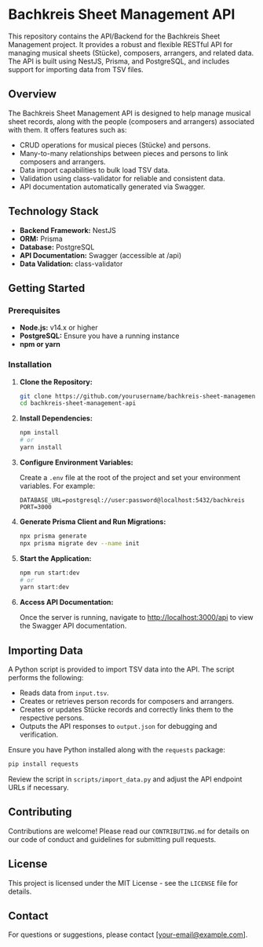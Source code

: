 # Bachkreis Sheet Management API

This repository contains the API/Backend for the Bachkreis Sheet Management project. It provides a robust and flexible RESTful API for managing musical sheets (Stücke), composers, arrangers, and related data. The API is built using NestJS, Prisma, and PostgreSQL, and includes support for importing data from TSV files.

## Overview

The Bachkreis Sheet Management API is designed to help manage musical sheet records, along with the people (composers and arrangers) associated with them. It offers features such as:

- CRUD operations for musical pieces (Stücke) and persons.
- Many-to-many relationships between pieces and persons to link composers and arrangers.
- Data import capabilities to bulk load TSV data.
- Validation using class-validator for reliable and consistent data.
- API documentation automatically generated via Swagger.

## Technology Stack

- **Backend Framework:** NestJS
- **ORM:** Prisma
- **Database:** PostgreSQL
- **API Documentation:** Swagger (accessible at /api)
- **Data Validation:** class-validator

## Getting Started

### Prerequisites

- **Node.js:** v14.x or higher
- **PostgreSQL:** Ensure you have a running instance
- **npm or yarn**

### Installation

1. **Clone the Repository:**

    ```bash
    git clone https://github.com/yourusername/bachkreis-sheet-management-api.git
    cd bachkreis-sheet-management-api
    ```

2. **Install Dependencies:**

    ```bash
    npm install
    # or
    yarn install
    ```

3. **Configure Environment Variables:**

    Create a `.env` file at the root of the project and set your environment variables. For example:

    ```env
    DATABASE_URL=postgresql://user:password@localhost:5432/bachkreis
    PORT=3000
    ```

4. **Generate Prisma Client and Run Migrations:**

    ```bash
    npx prisma generate
    npx prisma migrate dev --name init
    ```

5. **Start the Application:**

    ```bash
    npm run start:dev
    # or
    yarn start:dev
    ```

6. **Access API Documentation:**

    Once the server is running, navigate to [http://localhost:3000/api](http://localhost:3000/api) to view the Swagger API documentation.

## Importing Data

A Python script is provided to import TSV data into the API. The script performs the following:

- Reads data from `input.tsv`.
- Creates or retrieves person records for composers and arrangers.
- Creates or updates Stücke records and correctly links them to the respective persons.
- Outputs the API responses to `output.json` for debugging and verification.

Ensure you have Python installed along with the `requests` package:

```bash
pip install requests
```

Review the script in `scripts/import_data.py` and adjust the API endpoint URLs if necessary.

## Contributing

Contributions are welcome! Please read our `CONTRIBUTING.md` for details on our code of conduct and guidelines for submitting pull requests.

## License

This project is licensed under the MIT License - see the `LICENSE` file for details.

## Contact

For questions or suggestions, please contact [your-email@example.com].
